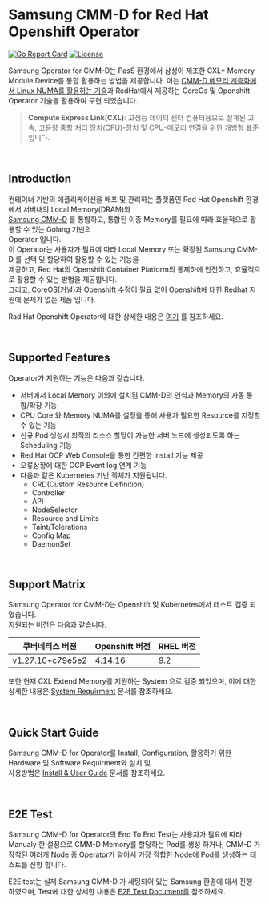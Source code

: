 # Samsung CMM-D for Red Hat Openshift Operator
[![Go Report Card](https://goreportcard.com/badge/github.com/kubeflow/spark-operator)](https://goreportcard.com/report/github.com/kubeflow/spark-operator)
[![License](http://img.shields.io/:license-apache-blue.svg)](http://www.apache.org/licenses/LICENSE-2.0.html)

Samsung Operator for CMM-D는 PasS 환경에서 삼성이 제조한 CXL* Memory Module Device를 통합 활용하는 방법을 제공합니다.
이는 [CMM-D 메모리 계층화에서 Linux NUMA를 활용하는 기술](https://semiconductor.samsung.com/news-events/tech-blog/utilizing-linux-numa-in-cmm-d-memory-tiering/)과 RedHat에서 제공하는 CoreOs 및 Openshift Operator 기술을 활용하여 구현 되었습니다.
<br>   
> __Compute Express Link(CXL)__: 고성능 데이터 센터 컴퓨터용으로 설계된 고속, 고용량 중항 처리 장치(CPU)-장치 및 CPU-메모리 연결을 위한 개방형 표준 입니다.   
   
<br>   

## Introduction

컨테이너 기반의 애플리케이션을 배포 및 관리하는 플랫폼인 Red Hat Openshift 환경에서 서버내의 Local Memory(DRAM)와   
[Samsung CMM-D](https://semiconductor.samsung.com/news-events/tech-blog/worlds-first-cmm-d-technology-leading-the-ai-era/) 를 통합하고, 통합된 이종 Memory를 필요에 따라 효율적으로 활용할 수 있는 Golang 기반의   
Operator 입니다.   
이 Operator는 사용자가 필요에 따라 Local Memory 또는 확장된 Samsung CMM-D 를 선택 및 할당하여 활용할 수 있는 기능을   
제공하고, Red Hat의 Openshift Container Platform의 통제하에 안전하고, 효율적으로 활용할 수 있는 방법을 제공합니다.   
그리고, CoreOS(커널)과 Openshift 수정이 필요 없어 Openshift에 대한 Redhat 지원에 문제가 없는 제품 입니다.

Rad Hat Openshift Operator에 대한 상세한 내용은 [여기](https://docs.openshift.com/container-platform/4.15/operators/index.html) 를 참조하세요.
   
<br>   

## Supported Features

Operator가 지원하는 기능은 다음과 같습니다.

- 서버에서 Local Memory 이외에 설치된 CMM-D의 인식과 Memory의 자동 통합/확장 기능
- CPU Core 와 Memory NUMA를 설정을 통해 사용가 필요한 Resource를 지정할 수 있는 기능
- 신규 Pod 생성시 최적의 리소스 할당이 가능한 서버 노드에 생성되도록 하는 Scheduling 기능
- Red Hat OCP Web Console을 통한 간편한 Install 기능 제공
- 오류상황에 대한 OCP Event log 연계 기능
- 다음과 같은 Kubernetes 기반 객체가 지원됩니다.
	- CRD(Custom Resource Definition)
	- Controller
	- API
	- NodeSelector
	- Resource and Limits
	- Taint/Tolerations   
	- Config Map
	- DaemonSet
   
<br>   	
	
## Support Matrix
Samsung Operator for CMM-D는 Openshift 및 Kubernetes에서 테스트 검증 되었습니다.  
지원되는 버전은 다음과 같습니다.  

|쿠버네티스 버젼|Openshift 버전| RHEL 버전|
|-------------------|-------------------|-------------------|
|v1.27.10+c79e5e2|4.14.16|9.2
   
또한 현재 CXL Extend Memory를 지원하는 System 으로 검증 되었으며, 이에 대한 상세한 내용은 [System Requirment](./document/CXL_requiements.md) 문서를 참조하세요.

<br>   

## Quick Start Guide
Samsung CMM-D for Operator를 Install, Configuration, 활용하기 위한 Hardware 및 Software Requirment와 설치 및   
사용방법은 [Install & User Guide](./document/Quick_Start_Guide.md) 문서를 참조하세요.   

<br>

## E2E Test
Samsung CMM-D for Operator의 End To End Test는 사용자가 필요에 따라 Manualy 한 설정으로 CMM-D Memory를 할당하는 Pod를 생성 하거나, CMM-D 가 장착된 여러개 Node 중 Operator가 알아서 가장 적합한 Node에 Pod를 생성하는 테스트를 진항 합니다.

E2E test는 실제 Samsung CMM-D 가 세팅되어 있는 Samsung 환경에 대서 진행 하였으며, Test에 대한 상세한 내용은 [E2E Test Document를](./document/E2E_Test_Guide.md) 참조하세요.



